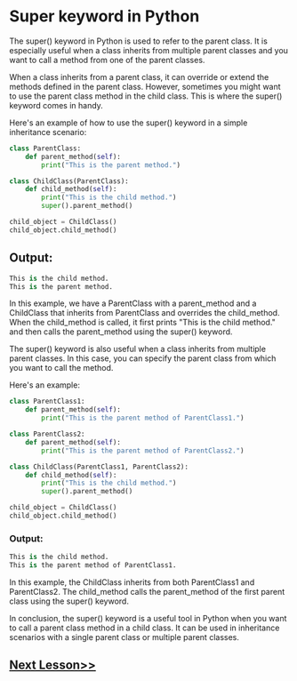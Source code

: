 # Super keyword in Python 
The super() keyword in Python is used to refer to the parent class. It is especially useful when a class inherits from multiple parent classes and you want to call a method from one of the parent classes.

When a class inherits from a parent class, it can override or extend the methods defined in the parent class. However, sometimes you might want to use the parent class method in the child class. This is where the super() keyword comes in handy.


Here's an example of how to use the super() keyword in a simple inheritance scenario:

```python
class ParentClass:
    def parent_method(self):
        print("This is the parent method.")

class ChildClass(ParentClass):
    def child_method(self):
        print("This is the child method.")
        super().parent_method()

child_object = ChildClass()
child_object.child_method()
```
## Output:

```python 
This is the child method.
This is the parent method.
  ```
In this example, we have a ParentClass with a parent_method and a ChildClass that inherits from ParentClass and overrides the child_method. When the child_method is called, it first prints "This is the child method." and then calls the parent_method using the super() keyword.

The super() keyword is also useful when a class inherits from multiple parent classes. In this case, you can specify the parent class from which you want to call the method.

Here's an example:

```python
class ParentClass1:
    def parent_method(self):
        print("This is the parent method of ParentClass1.")

class ParentClass2:
    def parent_method(self):
        print("This is the parent method of ParentClass2.")

class ChildClass(ParentClass1, ParentClass2):
    def child_method(self):
        print("This is the child method.")
        super().parent_method()

child_object = ChildClass()
child_object.child_method()
```
### Output:
```python 
This is the child method.
This is the parent method of ParentClass1.
```
In this example, the ChildClass inherits from both ParentClass1 and ParentClass2. The child_method calls the parent_method of the first parent class using the super() keyword.

In conclusion, the super() keyword is a useful tool in Python when you want to call a parent class method in a child class. It can be used in inheritance scenarios with a single parent class or multiple parent classes.
## [Next Lesson>>](https://github.com/Harshita1303/Python-CodewithHarry/blob/main/73-Day-73-MagicDunder-Methods/.tutorial/Tutorial.md)
